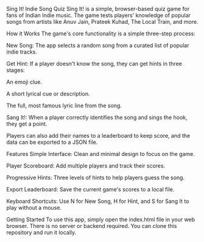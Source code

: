 Sing It! Indie Song Quiz
Sing It! is a simple, browser-based quiz game for fans of Indian Indie music. The game tests players' knowledge of popular songs from artists like Anuv Jain, Prateek Kuhad, The Local Train, and more.

How it Works
The game's core functionality is a simple three-step process:

New Song: The app selects a random song from a curated list of popular indie tracks.

Get Hint: If a player doesn't know the song, they can get hints in three stages:

An emoji clue.

A short lyrical cue or description.

The full, most famous lyric line from the song.

Sang It!: When a player correctly identifies the song and sings the hook, they get a point.

Players can also add their names to a leaderboard to keep score, and the data can be exported to a JSON file.

Features
Simple Interface: Clean and minimal design to focus on the game.

Player Scoreboard: Add multiple players and track their scores.

Progressive Hints: Three levels of hints to help players guess the song.

Export Leaderboard: Save the current game's scores to a local file.

Keyboard Shortcuts: Use N for New Song, H for Hint, and S for Sang It to play without a mouse.

Getting Started
To use this app, simply open the index.html file in your web browser. There is no server or backend required. You can clone this repository and run it locally.
